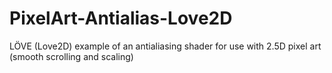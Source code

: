 # PixelArt-Antialias-Love2D
LÖVE (Love2D) example of an antialiasing shader for use with 2.5D pixel art (smooth scrolling and scaling)
